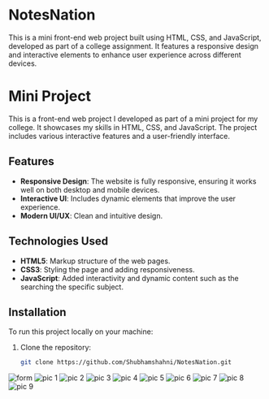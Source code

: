 # NotesNation
This is a mini front-end web project built using HTML, CSS, and JavaScript, developed as part of a college assignment. It features a responsive design and interactive elements to enhance user experience across different devices.

# Mini Project

This is a front-end web project I developed as part of a mini project for my college. It showcases my skills in HTML, CSS, and JavaScript. The project includes various interactive features and a user-friendly interface.

## Features

- **Responsive Design**: The website is fully responsive, ensuring it works well on both desktop and mobile devices.
- **Interactive UI**: Includes dynamic elements that improve the user experience.
- **Modern UI/UX**: Clean and intuitive design.

## Technologies Used

- **HTML5**: Markup structure of the web pages.
- **CSS3**: Styling the page and adding responsiveness.
- **JavaScript**: Added interactivity and dynamic content such as the searching the specific subject.


## Installation

To run this project locally on your machine:

1. Clone the repository:
   ```bash
   git clone https://github.com/Shubhamshahni/NotesNation.git

![form](https://github.com/user-attachments/assets/f2ad63fd-58f0-45f6-8232-698473e1b2b5)
![pic 1](https://github.com/user-attachments/assets/99ac43c5-1701-4c01-b751-2c3d053e060a)
![pic 2](https://github.com/user-attachments/assets/0184efe3-6a10-4886-b1fc-0d8903050934)
![pic 3](https://github.com/user-attachments/assets/0bd7e311-b4a8-4c5d-9693-f4c38301e249)
![pic 4](https://github.com/user-attachments/assets/171a81a1-458d-4799-82dd-5c971c37edf2)
![pic 5](https://github.com/user-attachments/assets/f70170fc-556d-4f48-910b-3ac8a1d7f564)
![pic 6](https://github.com/user-attachments/assets/4f7b6f74-ad99-4fdd-bcad-013db77862f4)
![pic 7](https://github.com/user-attachments/assets/729a06a8-0d7c-4e77-a24c-57a89f76a421)
![pic 8](https://github.com/user-attachments/assets/1366dc5e-39c4-4a45-9dba-bbf3f7d3cf7d)
![pic 9](https://github.com/user-attachments/assets/39822905-fc54-4c5d-9279-f864e909ea48)
